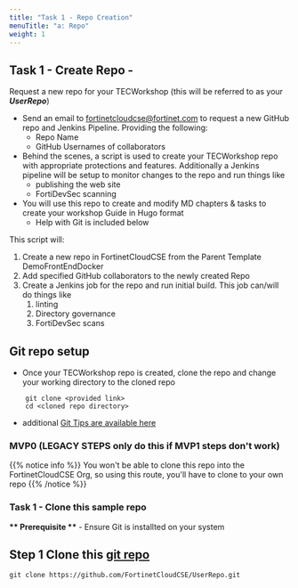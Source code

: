 ```yaml
---
title: "Task 1 - Repo Creation"
menuTitle: "a: Repo"
weight: 1
---
```


## Task 1 - Create Repo - 

Request a new repo for your TECWorkshop (this will be referred to as your **_UserRepo_**)
   - Send an email to [fortinetcloudcse@fortinet.com](mailto:fortinetcloudcse@fortinet.com) to request a new GitHub repo and Jenkins Pipeline. Providing the following:
     - Repo Name <Fortinet-Product-CSP-Feature>
     - GitHub Usernames of collaborators
   - Behind the scenes, a script is used to create your TECWorkshop repo with appropriate protections and features.  Additionally a Jenkins pipeline will be setup to monitor changes to the repo and run things like 
     - publishing the web site
     - FortiDevSec scanning
  - You will use this repo to create and modify MD chapters & tasks to create your workshop Guide in Hugo format
    - Help with Git is included below

This script will:
1. Create a new repo in FortinetCloudCSE from the Parent Template DemoFrontEndDocker
2. Add specified GitHub collaborators to the newly created Repo
3. Create a Jenkins job for the repo and  run initial build.  This job can/will do things like
   1. linting
   2. Directory governance
   3. FortiDevSec scans

## Git repo setup

- Once your TECWorkshop repo is created, clone the repo and change your working directory to the cloned repo

```shell
    git clone <provided link>
    cd <cloned repo directory>
```

- additional [Git Tips are available here](../03chapter3/gittips.html)
### MVP0 (LEGACY STEPS only do this if MVP1 steps don't work) 

{{% notice info %}} You won't be able to clone this repo into the FortinetCloudCSE Org, so using this route, you'll have to clone to your own repo {{% /notice %}}  

### Task 1 - Clone this sample repo

__** Prerequisite **__ - Ensure Git is installted on your system

## Step 1 Clone this [git repo](https://github.com/FortinetCloudCSE/UserRepo.git) 

```shell
git clone https://github.com/FortinetCloudCSE/UserRepo.git
```

